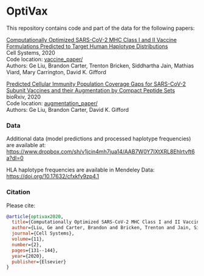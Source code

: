 # OptiVax

This repository contains code and part of the data for the following papers:

[Computationally Optimized SARS-CoV-2 MHC Class I and II Vaccine Formulations Predicted to Target Human Haplotype Distributions](https://www.cell.com/cell-systems/fulltext/S2405-4712(20)30238-6)
<br />
Cell Systems, 2020
<br />
Code location: [vaccine_paper/](vaccine_paper/)
<br />
Authors: Ge Liu, Brandon Carter, Trenton Bricken, Siddhartha Jain, Mathias Viard, Mary Carrington, David K. Gifford

[Predicted Cellular Immunity Population Coverage Gaps for SARS-CoV-2 Subunit Vaccines and their Augmentation by Compact Peptide Sets](https://www.biorxiv.org/content/10.1101/2020.08.04.200691v1.abstract)
<br />
bioRxiv, 2020
<br />
Code location: [augmentation_paper/](augmentation_paper/)
<br />
Authors: Ge Liu, Brandon Carter, David K. Gifford


### Data
Additional data (model predictions and processed haplotype frequencies) are available at:
https://www.dropbox.com/sh/v1jcin4mh7jua14/AAB7W0Y7IXtXRL8Ehlrtvft6a?dl=0

HLA haplotype frequencies are available in Mendeley Data:
https://doi.org/10.17632/cfxkfy9zp4.1


### Citation

Please cite:

```bib
@article{optivax2020,
  title={Computationally Optimized SARS-CoV-2 MHC Class I and II Vaccine Formulations Predicted to Target Human Haplotype Distributions},
  author={Liu, Ge and Carter, Brandon and Bricken, Trenton and Jain, Siddhartha and Viard, Mathias and Carrington, Mary and Gifford, David K},
  journal={Cell Systems},
  volume={11},
  number={2},
  pages={131--144},
  year={2020},
  publisher={Elsevier}
}
```

